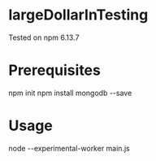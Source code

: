 # largeDollarInTesting
Tested on npm 6.13.7

# Prerequisites
npm init
npm install mongodb --save

# Usage
node --experimental-worker main.js

